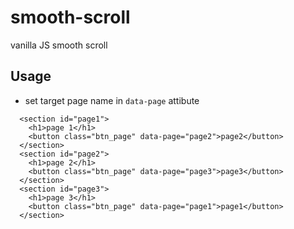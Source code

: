 # smooth-scroll
vanilla JS smooth scroll

## Usage
- set target page name in ```data-page``` attibute
```
  <section id="page1">
    <h1>page 1</h1>
    <button class="btn_page" data-page="page2">page2</button>
  </section>
  <section id="page2">
    <h1>page 2</h1>
    <button class="btn_page" data-page="page3">page3</button>
  </section>
  <section id="page3">
    <h1>page 3</h1>
    <button class="btn_page" data-page="page1">page1</button>
  </section>
```
